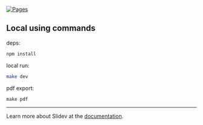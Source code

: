 [![Pages](https://github.com/nightblure/ddd-ailet/actions/workflows/deploy.yml/badge.svg)](https://github.com/nightblure/ddd-ailet/actions/workflows/deploy.yml)

## Local using commands

deps:
```bash
npm install
```

local run:
```bash
make dev
```

pdf export:
```
make pdf
```

---

Learn more about Slidev at the [documentation](https://sli.dev/).
